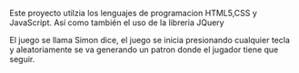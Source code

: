 Este proyecto utilzia los lenguajes de programacion HTML5,CSS y JavaScript. Así como también el uso de la libreria JQuery


El juego se llama Simon dice, el juego se inicia presionando cualquier tecla y aleatoriamente se va generando un patron donde el jugador tiene que seguir.
